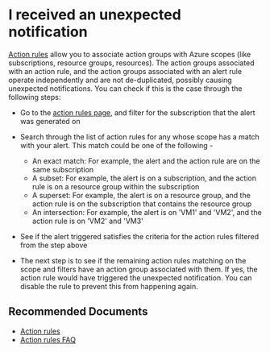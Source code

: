 <properties
	pageTitle="I received an unexpected notification"
	description="Troubleshooting for whether an action rule triggered an unexpected notification."
	infoBubbleText="Some suggestions have been found to help solve your alert notification issue more quickly."
	service="microsoft.insights"
	resource="Action Rules - Preview"
	authors="ananthradhakrishnan"
	ms.author="anantr"
	displayOrder="5"
	articleId="insights-action-rules-unexpected-notification"
	selfHelpType="generic"
	supportTopicIds="32641407"
	productPesIds="15454"
	cloudEnvironments="public"
/>

# I received an unexpected notification

[Action rules](https://docs.microsoft.com/azure/azure-monitor/platform/alerts-action-rules) allow you to associate action groups with Azure scopes (like subscriptions, resource groups, resources). The action groups associated with an action rule, and the action groups associated with an alert rule operate independently and are not de-duplicated, possibly causing unexpected notifications. You can check if this is the case through the following steps:

* Go to the [action rules page](https://docs.microsoft.com/azure/azure-monitor/platform/alerts-action-rules#managing-your-action-rules), and filter for the subscription that the alert was generated on
* Search through the list of action rules for any whose scope has a match with your alert. This match could be one of the following -

    * An exact match: For example, the alert and the action rule are on the same subscription
    * A subset: For example, the alert is on a subscription, and the action rule is on a resource group within the subscription
    * A superset: For example, the alert is on a resource group, and the action rule is on the subscription that contains the resource group
    * An intersection: For example, the alert is on 'VM1' and 'VM2', and the action rule is on 'VM2' and 'VM3'

* See if the alert triggered satisfies the criteria for the action rules filtered from the step above
* The next step is to see if the remaining action rules matching on the scope and filters have an action group associated with them. If yes, the action rule would have triggered the unexpected notification. You can disable the rule to prevent this from happening again.

## **Recommended Documents**

* [Action rules](https://docs.microsoft.com/azure/azure-monitor/platform/alerts-action-rules)<br>
* [Action rules FAQ](https://docs.microsoft.com/azure/azure-monitor/platform/alerts-action-rules#faq)<br>

